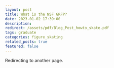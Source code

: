 ```yaml
---
layout: post
title: What is the NSF GRFP?
date: 2023-01-02 17:39:00
description: 
redirect: /assets/pdf/Blog_Post_howto_skate.pdf
tags: graduate
categories: figure_skating 
related_posts: true
featured: false
---
```


Redirecting to another page.
